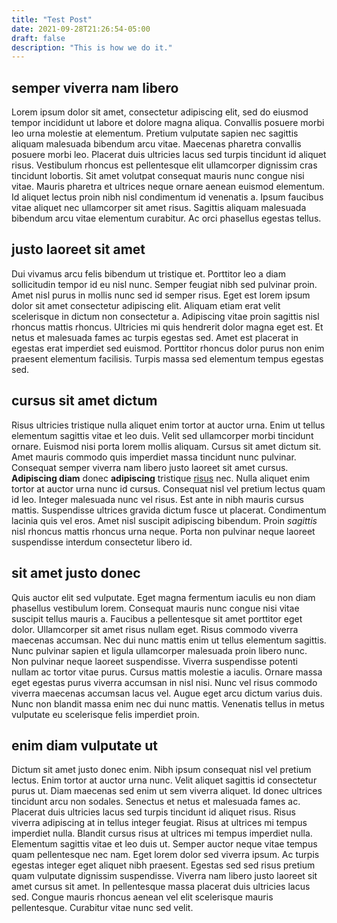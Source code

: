 ```yaml
---
title: "Test Post"
date: 2021-09-28T21:26:54-05:00
draft: false
description: "This is how we do it."
---
```


## semper viverra nam libero

Lorem ipsum dolor sit amet, consectetur adipiscing elit, sed do eiusmod tempor incididunt ut labore et dolore magna aliqua. Convallis posuere morbi leo urna molestie at elementum. Pretium vulputate sapien nec sagittis aliquam malesuada bibendum arcu vitae. Maecenas pharetra convallis posuere morbi leo. Placerat duis ultricies lacus sed turpis tincidunt id aliquet risus. Vestibulum rhoncus est pellentesque elit ullamcorper dignissim cras tincidunt lobortis. Sit amet volutpat consequat mauris nunc congue nisi vitae. Mauris pharetra et ultrices neque ornare aenean euismod elementum. Id aliquet lectus proin nibh nisl condimentum id venenatis a. Ipsum faucibus vitae aliquet nec ullamcorper sit amet risus. Sagittis aliquam malesuada bibendum arcu vitae elementum curabitur. Ac orci phasellus egestas tellus.

## justo laoreet sit amet

Dui vivamus arcu felis bibendum ut tristique et. Porttitor leo a diam sollicitudin tempor id eu nisl nunc. Semper feugiat nibh sed pulvinar proin. Amet nisl purus in mollis nunc sed id semper risus. Eget est lorem ipsum dolor sit amet consectetur adipiscing elit. Aliquam etiam erat velit scelerisque in dictum non consectetur a. Adipiscing vitae proin sagittis nisl rhoncus mattis rhoncus. Ultricies mi quis hendrerit dolor magna eget est. Et netus et malesuada fames ac turpis egestas sed. Amet est placerat in egestas erat imperdiet sed euismod. Porttitor rhoncus dolor purus non enim praesent elementum facilisis. Turpis massa sed elementum tempus egestas sed.

## cursus sit amet dictum

Risus ultricies tristique nulla aliquet enim tortor at auctor urna. Enim ut tellus elementum sagittis vitae et leo duis. Velit sed ullamcorper morbi tincidunt ornare. Euismod nisi porta lorem mollis aliquam. Cursus sit amet dictum sit. Amet mauris commodo quis imperdiet massa tincidunt nunc pulvinar. Consequat semper viverra nam libero justo laoreet sit amet cursus. **Adipiscing diam** donec __adipiscing__ tristique [risus](https://example.org) nec. Nulla aliquet enim tortor at auctor urna nunc id cursus. Consequat nisl vel pretium lectus quam id leo. Integer malesuada nunc vel risus. Est ante in nibh mauris cursus mattis. Suspendisse ultrices gravida dictum fusce ut placerat. Condimentum lacinia quis vel eros. Amet nisl suscipit adipiscing bibendum. Proin *sagittis* nisl rhoncus mattis rhoncus urna neque. Porta non pulvinar neque laoreet suspendisse interdum consectetur libero id.

## sit amet justo donec

Quis auctor elit sed vulputate. Eget magna fermentum iaculis eu non diam phasellus vestibulum lorem. Consequat mauris nunc congue nisi vitae suscipit tellus mauris a. Faucibus a pellentesque sit amet porttitor eget dolor. Ullamcorper sit amet risus nullam eget. Risus commodo viverra maecenas accumsan. Nec dui nunc mattis enim ut tellus elementum sagittis. Nunc pulvinar sapien et ligula ullamcorper malesuada proin libero nunc. Non pulvinar neque laoreet suspendisse. Viverra suspendisse potenti nullam ac tortor vitae purus. Cursus mattis molestie a iaculis. Ornare massa eget egestas purus viverra accumsan in nisl nisi. Nunc vel risus commodo viverra maecenas accumsan lacus vel. Augue eget arcu dictum varius duis. Nunc non blandit massa enim nec dui nunc mattis. Venenatis tellus in metus vulputate eu scelerisque felis imperdiet proin.

## enim diam vulputate ut

Dictum sit amet justo donec enim. Nibh ipsum consequat nisl vel pretium lectus. Enim tortor at auctor urna nunc. Velit aliquet sagittis id consectetur purus ut. Diam maecenas sed enim ut sem viverra aliquet. Id donec ultrices tincidunt arcu non sodales. Senectus et netus et malesuada fames ac. Placerat duis ultricies lacus sed turpis tincidunt id aliquet risus. Risus viverra adipiscing at in tellus integer feugiat. Risus at ultrices mi tempus imperdiet nulla. Blandit cursus risus at ultrices mi tempus imperdiet nulla. Elementum sagittis vitae et leo duis ut. Semper auctor neque vitae tempus quam pellentesque nec nam. Eget lorem dolor sed viverra ipsum. Ac turpis egestas integer eget aliquet nibh praesent. Egestas sed sed risus pretium quam vulputate dignissim suspendisse. Viverra nam libero justo laoreet sit amet cursus sit amet. In pellentesque massa placerat duis ultricies lacus sed. Congue mauris rhoncus aenean vel elit scelerisque mauris pellentesque. Curabitur vitae nunc sed velit.